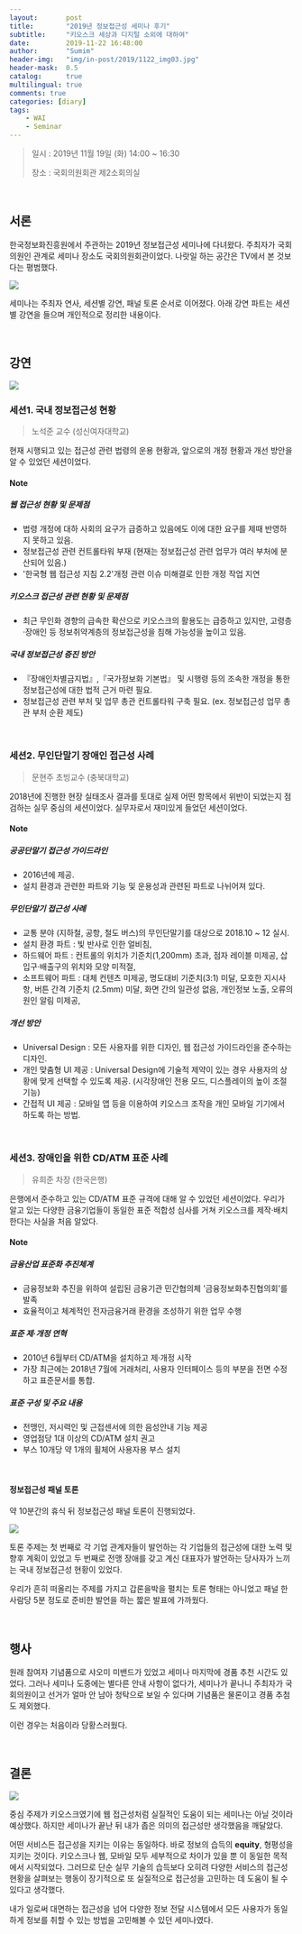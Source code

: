 ```yaml
---
layout:       post
title:        "2019년 정보접근성 세미나 후기"
subtitle:     "키오스크 세상과 디지털 소외에 대하여"
date:         2019-11-22 16:48:00
author:       "Sumim"
header-img:   "img/in-post/2019/1122_img03.jpg"
header-mask:  0.5
catalog:      true
multilingual: true
comments: true
categories: [diary]
tags:
    - WAI
    - Seminar
---
```




> 일시 : 2019년 11월 19일 (화) 14:00 ~ 16:30
>
> 장소 : 국회의원회관 제2소회의실

<br/>

## 서론

한국정보화진흥원에서 주관하는 2019년 정보접근성 세미나에 다녀왔다. 주최자가 국회의원인 관계로 세미나 장소도 국회의원회관이었다. 나랏일 하는 공간은 TV에서 본 것보다는 평범했다. 

![](https://sumim00.github.io/img/in-post/2019/1122_img01.jpg)

세미나는 주최자 연사, 세션별 강연, 패널 토론 순서로 이어졌다. 아래 강연 파트는 세션별 강연을 들으며 개인적으로 정리한 내용이다.

<br/>

## 강연

![](https://sumim00.github.io/img/in-post/2019/1122_img02.jpg)

### 세션1. 국내 정보접근성 현황

> 노석준 교수 (성신여자대학교)

현재 시행되고 있는 접근성 관련 법령의 운용 현황과, 앞으로의 개정 현황과 개선 방안을 알 수 있었던 세션이었다.



#### Note

##### 웹 접근성 현황 및 문제점

- 법령 개정에 대하 사회의 요구가 급증하고 있음에도 이에 대한 요구를 제때 반영하지 못하고 있음.
- 정보접근성 관련 컨트롤타워 부재 (현재는 정보접근성 관련 업무가 여러 부처에 분산되어 있음.)
- '한국형 웹 접근성 지침 2.2'개정 관련 이슈 미해결로 인한 개정 작업 지연

##### 키오스크 접근성 관련 현황 및 문제점

- 최근 무인화 경향의 급속한 확산으로 키오스크의 활용도는 급증하고 있지만, 고령층·장애인 등 정보취약계층의 정보접근성을 침해 가능성을 높이고 있음.

##### 국내 정보접근성 증진 방안

- 『장애인차별금지법』,『국가정보화 기본법』 및 시행령 등의 조속한 개정을 통한 정보접근성에 대한 법적 근거 마련 필요.
- 정보접근성 관련 부처 및 업무 총관 컨트롤타워 구축 필요. (ex. 정보접근성 업무 총관 부처 순환 제도)

<br/>

### 세션2. 무인단말기 장애인 접근성 사례

> 문현주 초빙교수 (충북대학교)

2018년에 진행한 현장 실태조사 결과를 토대로 실제 어떤 항목에서 위반이 되었는지 점검하는 실무 중심의 세션이었다. 실무자로서 재미있게 들었던 세션이었다.



#### Note

##### 공공단말기 접근성 가이드라인

- 2016년에 제공.
- 설치 환경과 관련한 파트와 기능 및 운용성과 관련된 파트로 나뉘어져 있다.

##### 무인단말기 접근성 사례

- 교통 분야 (지하철, 공항, 철도 버스)의 무인단말기를 대상으로 2018.10 ~ 12 실시.
- 설치 환경 파트 : 빛 반사로 인한 얼비침,
- 하드웨어 파트 : 컨트롤의 위치가 기준치(1,200mm) 초과, 점자 레이블 미제공, 삽입구·배출구의 위치와 모양 미적절,
- 소프트웨어 파트 : 대체 컨텐츠 미제공, 명도대비 기준치(3:1) 미달, 모호한 지시사항, 버튼 간격 기준치 (2.5mm) 미달, 화면 간의 일관성 없음, 개인정보 노출, 오류의 원인 알림 미제공, 

##### 개선 방안

- Universal Design : 모든 사용자를 위한 디자인, 웹 접근성 가이드라인을 준수하는 디자인.
- 개인 맞춤형 UI 제공 : Universal Design에 기술적 제약이 있는 경우 사용자의 상황에 맞게 선택할 수 있도록 제공. (시각장애인 전용 모드, 디스플레이의 높이 조절 기능)
- 간접적 UI 제공 : 모바일 앱 등을 이용하여 키오스크 조작을 개인 모바일 기기에서 하도록 하는 방법.

<br/>

### 세션3. 장애인을 위한 CD/ATM 표준 사례

> 유희준 차장 (한국은행)

은행에서 준수하고 있는 CD/ATM 표준 규격에 대해 알 수 있었던 세션이었다. 우리가 알고 있는 다양한 금융기업들이 동일한 표준 적합성 심사를 거쳐 키오스크를 제작·배치한다는 사실을 처음 알았다.



#### Note

##### 금융산업 표준화 추진체계

- 금융정보화 추진을 위하여 설립된 금융기관 민간협의체 '금융정보화추진협의회'를 발족
- 효율적이고 체계적인 전자금융거래 환경을 조성하기 위한 업무 수행

##### 표준 제·개정 연혁

- 2010년 6월부터 CD/ATM을 설치하고 제·개정 시작
- 가장 최근에는 2018년 7월에 거래처리, 사용자 인터페이스 등의 부분을 전면 수정하고 표준문서를 통합.

##### 표준 구성 및 주요 내용

- 전맹인, 저시력인 및 근접센서에 의한 음성안내 기능 제공
- 영업점당 1대 이상의 CD/ATM 설치 권고
- 부스 10개당 약 1개의 휠체어 사용자용 부스 설치

<br/>

#### 정보접근성 패널 토론

약 10분간의 휴식 뒤 정보접근성 패널 토론이 진행되었다.

![](https://sumim00.github.io/img/in-post/2019/1122_img04.jpg)

토론 주제는 첫 번째로 각 기업 관계자들이 발언하는 각 기업들의 접근성에 대한 노력 및 향후 계획이 있었고 두 번째로 전맹 장애를 갖고 계신 대표자가 발언하는 당사자가 느끼는 국내 정보접근성 현황이 있었다.

우리가 흔히 떠올리는 주제를 가지고 갑론을박을 펼치는 토론 형태는 아니었고 패널 한 사람당 5분 정도로 준비한 발언을 하는 짧은 발표에 가까웠다.

<br/>

## 행사

원래 참여자 기념품으로 샤오미 미밴드가 있었고 세미나 마지막에 경품 추천 시간도 있었다. 그러나 세미나 도중에는 별다른 안내 사항이 없다가, 세미나가 끝나니 주최자가 국회의원이고 선거가 얼마 안 남아 청탁으로 보일 수 있다며 기념품은 물론이고 경품 추첨도 제외했다. 

이런 경우는 처음이라 당황스러웠다. 

<br/>

## 결론

![](https://sumim00.github.io/img/in-post/2019/1122_img05.jpg)

중심 주제가 키오스크였기에 웹 접근성처럼 실질적인 도움이 되는 세미나는 아닐 것이라 예상했다. 하지만 세미나가 끝난 뒤 내가 좁은 의미의 접근성만 생각했음을 깨달았다. 

어떤 서비스든 접근성을 지키는 이유는 동일하다. 바로 정보의 습득의 **equity**, 형평성을 지키는 것이다. 키오스크나 웹, 모바일 모두 세부적으로 차이가 있을 뿐 이 동일한 목적에서 시작되었다. 그러므로 단순 실무 기술의 습득보다 오히려 다양한 서비스의 접근성 현황을 살펴보는 행동이 장기적으로 또 실질적으로 접근성을 고민하는 데 도움이 될 수 있다고 생각했다.

내가 일로써 대면하는 접근성을 넘어 다양한 정보 전달 시스템에서 모든 사용자가 동일하게 정보를 취할 수 있는 방법을 고민해볼 수 있던 세미나였다.



